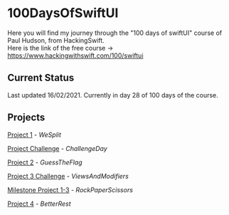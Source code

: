 # 100DaysOfSwiftUI

Here you will find my journey through the "100 days of swiftUI" course of Paul Hudson, from HackingSwift.<br/>
Here is the link of the free course -> https://www.hackingwithswift.com/100/swiftui

## Current Status

Last updated 16/02/2021. Currently in day 28 of 100 days of the course.

## Projects

[Project 1](01-splitThat) - *WeSplit*

[Project Challenge](02-timeConverter) - *ChallengeDay*

[Project 2](03-guessTheFlag) - *GuessTheFlag*

[Project 3 Challenge](04-ViewsAndModifiers) - *ViewsAndModifiers*

[Milestone Project 1-3](05-MilestoneProject1-3) - *RockPaperScissors*

[Project 4](06-BetterRest) - *BetterRest*


